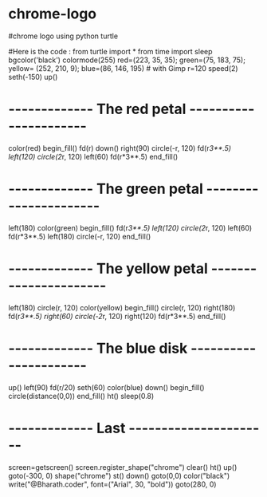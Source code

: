 # chrome-logo
#chrome logo using python turtle


#Here is the code :
from turtle import *
from time import sleep
bgcolor('black')
colormode(255)
red=(223, 35, 35); green=(75, 183, 75); yellow= (252, 210, 9);
blue=(86, 146, 195) # with Gimp
r=120
speed(2)
seth(-150)
up()
#  ------------- The red petal ----------------------
color(red)
begin_fill()
fd(r)
down()
right(90)
circle(-r, 120)
fd(r*3**.5)
left(120)
circle(2*r, 120)
left(60)
fd(r*3**.5)
end_fill()
#  ------------- The green petal ----------------------
left(180)
color(green)
begin_fill()
fd(r*3**.5)
left(120)
circle(2*r, 120)
left(60)
fd(r*3**.5)
left(180)
circle(-r, 120)
end_fill()
#  ------------- The yellow petal ----------------------
left(180)
circle(r, 120)
color(yellow)
begin_fill()
circle(r, 120)
right(180)
fd(r*3**.5)
right(60)
circle(-2*r, 120)
right(120)
fd(r*3**.5)
end_fill()
#  ------------- The blue disk ----------------------
up()
left(90)
fd(r/20)
seth(60)
color(blue)
down()
begin_fill()
circle(distance(0,0))
end_fill()
ht()
sleep(0.8)
#  ------------- Last ----------------------
screen=getscreen()
screen.register_shape("chrome")
clear()
ht()
up()
goto(-300, 0)
shape("chrome")
st()
down()
goto(0,0)
color("black")
write("@Bharath.coder", font=("Arial", 30, "bold"))
goto(280, 0)









